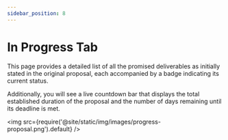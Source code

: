 ```yaml
---
sidebar_position: 8
---
```


# In Progress Tab

This page provides a detailed list of all the promised deliverables as initially stated in the original proposal, each accompanied by a badge indicating its current status.

Additionally, you will see a live countdown bar that displays the total established duration of the proposal and the number of days remaining until its deadline is met. 

<img src={require('@site/static/img/images/progress-proposal.png').default} />